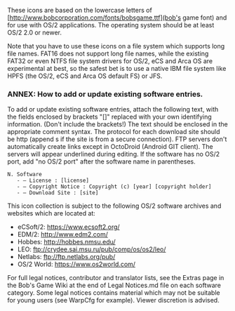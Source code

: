 These icons are based on the lowercase letters of [http://www.bobcorporation.com/fonts/bobsgame.ttf](bob's game font) and for use with OS/2 applications. The operating system should be at least OS/2 2.0 or newer.

Note that you have to use these icons on a file system which supports long file names. FAT16 does not support long file names, while the existing FAT32 or even NTFS file system drivers for OS/2, eCS and Arca OS are experimental at best, so the safest bet is to use a native IBM file system like HPFS (the OS/2, eCS and Arca OS default FS) or JFS.

### ANNEX: How to add or update existing software entries.
To add or update existing software entries, attach the following text, with the fields enclosed by brackets "[]" replaced with your own identifying information. (Don't include the brackets!) The text should be enclosed in the appropriate comment syntax. The protocol for each download site should be http (append s if the site is from a secure connection). FTP servers don't automatically create links except in OctoDroid (Android GIT client). The servers will appear underlined during editing. If the software has no OS/2 port, add "no OS/2 port" after the software name in parentheses.

```
N. Software
   - – License : [license]
   - – Copyright Notice : Copyright (c) [year] [copyright holder]
   - – Download Site : [site]
```

This icon collection is subject to the following OS/2 software archives and websites which are located at:
* eCSoft/2: https://www.ecsoft2.org/
* EDM/2: http://www.edm2.com/
* Hobbes: http://hobbes.nmsu.edu/
* LEO: ftp://crydee.sai.msu.ru/pub/comp/os/os2/leo/
* Netlabs: ftp://ftp.netlabs.org/pub/
* OS/2 World: https://www.os2world.com/

For full legal notices, contributor and translator lists, see the Extras page in the Bob's Game Wiki at the end of Legal Notices.md file on each software category. Some legal notices contains material which may not be suitable for young users (see WarpCfg for example). Viewer discretion is advised.

